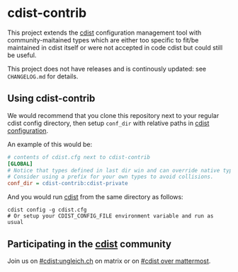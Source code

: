 # cdist-contrib

This project extends the [cdist][cdist] configuration management
tool with community-maitained types which are either too specific to fit/be
maintained in cdist itself or were not accepted in code cdist but could still
be useful.

This project does not have releases and is continously updated: see
`CHANGELOG.md` for details.

## Using cdist-contrib

We would recommend that you clone this repository next to your regular cdist
config directory, then setup `conf_dir` with relative paths in
[cdist configuration][cdistconfig].

An example of this would be:

```ini
# contents of cdist.cfg next to cdist-contrib
[GLOBAL]
# Notice that types defined in last dir win and can override native types.
# Consider using a prefix for your own types to avoid collisions.
conf_dir = cdist-contrib:cdist-private
```

And you would run [cdist][cdist] from the same directory as follows:

    cdist config -g cdist.cfg
    # Or setup your CDIST_CONFIG_FILE environment variable and run as usual


## Participating in the [cdist][cdist] community

Join us on [#cdist:ungleich.ch][cdistmatrix] on matrix or on
[#cdist over mattermost][cdistmattermost].


[cdist]: https://www.cdi.st/
[cdistconfig]: https://www.cdi.st/manual/latest/cdist-configuration.html
[cdistmatrix]: https://matrix.to/#/#cdist:ungleich.ch
[cdistmattermost]: https://chat.ungleich.ch/ungleich/channels/cdist
